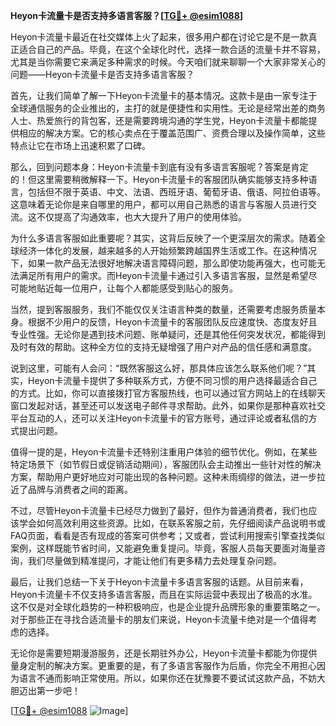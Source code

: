 **Heyon卡流量卡是否支持多语言客服？[[TG💪+ @esim1088](https://t.me/s/esim1088)]**

Heyon卡流量卡最近在社交媒体上火了起来，很多用户都在讨论它是不是一款真正适合自己的产品。毕竟，在这个全球化时代，选择一款合适的流量卡并不容易，尤其是当你需要它来满足多种需求的时候。今天咱们就来聊聊一个大家非常关心的问题——Heyon卡流量卡是否支持多语言客服？

首先，让我们简单了解一下Heyon卡流量卡的基本情况。这款卡是由一家专注于全球通信服务的企业推出的，主打的就是便捷性和实用性。无论是经常出差的商务人士、热爱旅行的背包客，还是需要跨境沟通的学生党，Heyon卡流量卡都能提供相应的解决方案。它的核心卖点在于覆盖范围广、资费合理以及操作简单，这些特点让它在市场上迅速积累了口碑。

那么，回到问题本身：Heyon卡流量卡到底有没有多语言客服呢？答案是肯定的！但这里需要稍微解释一下。Heyon卡流量卡的客服团队确实能够支持多种语言，包括但不限于英语、中文、法语、西班牙语、葡萄牙语、俄语、阿拉伯语等。这意味着无论你是来自哪里的用户，都可以用自己熟悉的语言与客服人员进行交流。这不仅提高了沟通效率，也大大提升了用户的使用体验。

为什么多语言客服如此重要呢？其实，这背后反映了一个更深层次的需求。随着全球经济一体化的发展，越来越多的人开始频繁跨越国界生活或工作。在这种情况下，如果一款产品无法很好地解决语言障碍问题，那么即使功能再强大，也可能无法满足所有用户的需求。而Heyon卡流量卡通过引入多语言客服，显然是希望尽可能地贴近每一位用户，让每个人都能感受到贴心的服务。

当然，提到客服服务，我们不能仅仅关注语言种类的数量，还需要考虑服务质量本身。根据不少用户的反馈，Heyon卡流量卡的客服团队反应速度快、态度友好且专业性强。无论你是遇到技术问题、账单疑问，还是其他任何突发状况，都能得到及时有效的帮助。这种全方位的支持无疑增强了用户对产品的信任感和满意度。

说到这里，可能有人会问：“既然客服这么好，那具体应该怎么联系他们呢？”其实，Heyon卡流量卡提供了多种联系方式，方便不同习惯的用户选择最适合自己的方式。比如，你可以直接拨打官方客服热线，也可以通过官方网站上的在线聊天窗口发起对话，甚至还可以发送电子邮件寻求帮助。此外，如果你是那种喜欢社交平台互动的人，还可以关注Heyon卡流量卡的官方账号，通过评论或者私信的方式提出问题。

值得一提的是，Heyon卡流量卡还特别注重用户体验的细节优化。例如，在某些特定场景下（如节假日或促销活动期间），客服团队会主动推出一些针对性的解决方案，帮助用户更好地应对可能出现的各种问题。这种未雨绸缪的做法，进一步拉近了品牌与消费者之间的距离。

不过，尽管Heyon卡流量卡已经尽力做到了最好，但作为普通消费者，我们也应该学会如何高效利用这些资源。比如，在联系客服之前，先仔细阅读产品说明书或FAQ页面，看看是否有现成的答案可供参考；又或者，尝试利用搜索引擎查找类似案例，这样既能节省时间，又能避免重复提问。毕竟，客服人员每天要面对海量咨询，我们尽量做到精准提问，才能让他们有更多精力去处理复杂问题。

最后，让我们总结一下关于Heyon卡流量卡多语言客服的话题。从目前来看，Heyon卡流量卡不仅支持多语言客服，而且在实际运营中表现出了极高的水准。这不仅是对全球化趋势的一种积极响应，也是企业提升品牌形象的重要策略之一。对于那些正在寻找合适流量卡的朋友们来说，Heyon卡流量卡绝对是一个值得考虑的选择。

无论你是需要短期漫游服务，还是长期驻外办公，Heyon卡流量卡都能为你提供量身定制的解决方案。更重要的是，有了多语言客服作为后盾，你完全不用担心因为语言不通而影响正常使用。所以，如果你还在犹豫要不要试试这款产品，不妨大胆迈出第一步吧！

[[TG💪+ @esim1088](https://t.me/s/esim1088) ![Image](https://i.postimg.cc/4NQfJmqS/Snipaste-2025-05-13-00-14-12.png)]